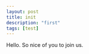```yaml
---
layout: post
title: init
description: "first"
tags: [test]
---
```


Hello. So nice of you to join us.